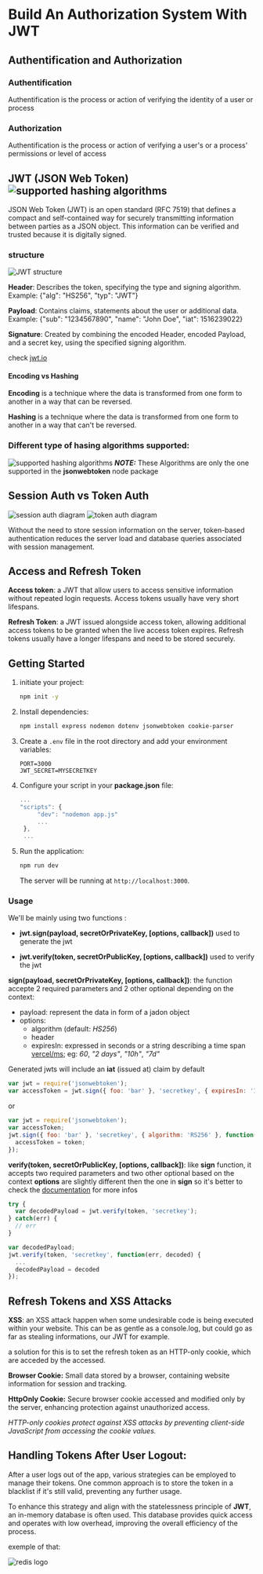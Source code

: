 # Build An Authorization System With JWT

## Authentification and Authorization
### Authentification
Authentification is the process or action of verifying the identity of a user or process

### Authorization
Authentification is the process or action of verifying a user's or a process' permissions or level of access

## JWT (JSON Web Token) ![supported hashing algorithms](./images/logo_15.png) 
JSON Web Token (JWT) is an open standard (RFC 7519) that defines a compact and self-contained way for securely transmitting information between parties as a JSON object. This information can be verified and trusted because it is digitally signed.

### structure
![JWT structure](./images/structure.jpg)

**Header**: Describes the token, specifying the type and signing algorithm.
Example: {"alg": "HS256", "typ": "JWT"}

**Payload**: Contains claims, statements about the user or additional data.
Example: {"sub": "1234567890", "name": "John Doe", "iat": 1516239022}

**Signature**: Created by combining the encoded Header, encoded Payload, and a secret key, using the specified signing algorithm.

check [jwt.io](https://jwt.io/) 

#### Encoding vs Hashing
**Encoding** is a technique where the data is transformed from one form to another in a way that can be reversed.

**Hashing** is a technique where the data is transformed from one form to another in a way that can't be reversed.

### Different type of hasing algorithms supported: 
![supported hashing algorithms](./images/Algorithms-supported.png) 
**_NOTE:_**  These Algorithms are only the one supported in the **jsonwebtoken** node package

## Session Auth vs Token Auth
![session auth diagram](./images/session-auth-diagram.png)
![token auth diagram](./images/token-auth-diagram.png)

Without the need to store session information on the server, token-based authentication reduces the server load and database queries associated with session management.

## Access and Refresh Token
**Access token**: a JWT that allow users to access sensitive information without repeated login requests. Access tokens usually have very short lifespans.

**Refresh Token**: a JWT issued alongside access token, allowing additional access tokens to be granted when the live access token expires. Refresh tokens usually have a longer lifespans and need to be stored securely.

## Getting Started

1. initiate your project:
    ```bash
    npm init -y
    ```

2. Install dependencies:

   ```bash
   npm install express nodemon dotenv jsonwebtoken cookie-parser
   ```

3. Create a `.env` file in the root directory and add your environment variables:

   ```env
   PORT=3000
   JWT_SECRET=MYSECRETKEY
   ```

4. Configure your script in your **package.json** file:

   ```js
   ...
   "scripts": {
        "dev": "nodemon app.js"
        ...
    },
    ...
   ```

5. Run the application:

   ```bash
   npm run dev
   ```

   The server will be running at `http://localhost:3000`.

### Usage
We'll be mainly using two functions :
- **jwt.sign(payload, secretOrPrivateKey, [options, callback])** used to generate the jwt

- **jwt.verify(token, secretOrPublicKey, [options, callback])** used to verify the jwt

**sign(payload, secretOrPrivateKey, [options, callback])**:
the function accepte 2 required parameters and 2 other optional depending on the context:
- payload: represent the data in form of a jadon object
- options: 
    - algorithm (default: *HS256*)
    - header
    - expiresIn: expressed in seconds or a string describing a time span [vercel/ms](https://github.com/vercel/ms); eg: _60_, _"2 days"_, _"10h"_, _"7d"_

Generated jwts will include an **iat** (issued at) claim by default

```js
var jwt = require('jsonwebtoken');
var accessToken = jwt.sign({ foo: 'bar' }, 'secretkey', { expiresIn: '1h' });
```
or
```js
var jwt = require('jsonwebtoken');
var accessToken;
jwt.sign({ foo: 'bar' }, 'secretkey', { algorithm: 'RS256' }, function(err, token) {
  accessToken = token;
});
```

**verify(token, secretOrPublicKey, [options, callback])**:
like **sign** function, it accepts two required parameters and two other optional based on the context
**options** are slightly different then the one in **sign** so it's better to check the [documentation](https://www.npmjs.com/package/jsonwebtoken#algorithms-supported) for more infos 
```js
try {
  var decodedPayload = jwt.verify(token, 'secretkey');
} catch(err) {
  // err
}
```
```js
var decodedPayload;
jwt.verify(token, 'secretkey', function(err, decoded) {
  ...
  decodedPayload = decoded
});
```

## Refresh Tokens and XSS Attacks
**XSS**: an XSS attack happen when some undesirable code is being executed within your website. This can be as gentle as a console.log, but could go as far as stealing informations, our JWT for example.

a solution for this is to set the refresh token as an HTTP-only cookie, which are acceded by the accessed.

**Browser Cookie:** Small data stored by a browser, containing website information for session and tracking.

**HttpOnly Cookie:** Secure browser cookie accessed and modified only by the server, enhancing protection against unauthorized access.

_HTTP-only cookies protect against XSS attacks by preventing client-side JavaScript from accessing the cookie values._

## Handling Tokens After User Logout:

After a user logs out of the app, various strategies can be employed to manage their tokens. One common approach is to store the token in a blacklist if it's still valid, preventing any further usage.

To enhance this strategy and align with the statelessness principle of **JWT**, an in-memory database is often used. This database provides quick access and operates with low overhead, improving the overall efficiency of the process.

exemple of that: 

![redis logo](./images/Redis_logo_PNG1.png)









